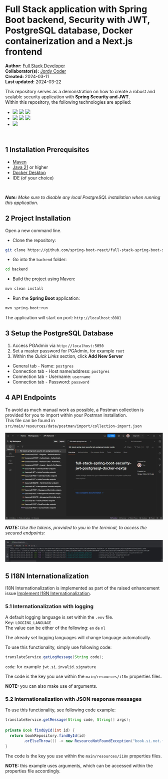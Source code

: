 # Full Stack application with Spring Boot backend, Security with JWT, PostgreSQL database, Docker containerization and a Next.js frontend

<b>Author:</b> <a href="https://github.com/spring-boot-react" target="_blank">Full Stack Developer</a><br>
<b>Collaborator(s):</b> <a href="https://github.com/darksos34" target="_blank">Jordy Coder</a><br>
<b>Created:</b> 2024-03-11<br>
<b>Last updated:</b> 2024-03-22

This repository serves as a demonstration on how to create a robust and scalable security application with <b>Spring Security and JWT</b>.<br>
Within this repository, the following technologies are applied:
- [![](https://img.shields.io/badge/Spring%20Boot-8A2BE2)]() [![](https://img.shields.io/badge/release-Feb%2022,%202024-blue)]() [![](https://img.shields.io/badge/version-3.2.3-blue)]()
- [![](https://img.shields.io/badge/JWT-8A2BE2)]() [![](https://img.shields.io/badge/release-Feb%2001,%202024-blue)]() [![](https://img.shields.io/badge/version-0.12.5-blue)]()
- [![](https://img.shields.io/badge/Docker-8A2BE2)]()
<br>

## 1 Installation Prerequisites

- <a href="https://maven.apache.org/download.cgi" target="_blank">Maven</a>
- <a href="https://adoptium.net" target="_blank">Java 21</a> or higher
- <a href="https://www.docker.com/products/docker-desktop/" target="_blank">Docker Desktop</a>
- IDE (of your choice)
<br>

_**Note:** Make sure to disable any local PostgreSQL installation when running this application._

## 2 Project Installation

Open a new command line.

- Clone the repository:

```bash
git clone https://github.com/spring-boot-react/full-stack-spring-boot-security-jwt-postgresql-docker-nextjs.git
```

- Go into the ```backend``` folder:

```bash
cd backend
```

- Build the project using Maven:

```bash
mvn clean install
```

- Run the <strong>Spring Boot</strong> application:

```bash
mvn spring-boot:run
```

The application will start on port: ```http://localhost:8081```

## 3 Setup the PostgreSQL Database

1. Access PGAdmin via ```http://localhost:5050```
2. Set a master password for PGAdmin, for example ```root```
3. Within the _Quick Links_ section, click **Add New Server**

- General tab - Name: ```postgres```
- Connection tab - Host name/address: ```postgres```
- Connection tab - Username: ```username```
- Connection tab - Password: ```password```

## 4 API Endpoints

To avoid as much manual work as possible, a Postman collection is provided for you to import within your Postman installation.<br>
This file can be found in ```src/main/resources/data/postman/import/collection-import.json```

![04-postman-collection](https://github.com/spring-boot-react/full-stack-spring-boot-security-jwt-postgresql-docker-nextjs/blob/main/images/04-postman-collection.jpg)

<i>**NOTE:** Use the tokens, provided to you in the terminal, to access the secured endpoints:</i>

![05-terminal-tokens](https://github.com/spring-boot-react/full-stack-spring-boot-security-jwt-postgresql-docker-nextjs/blob/main/images/05-terminal-tokens.jpg)

## 5 I18N Internationalization

I18N Internationalization is implemented as part of the raised enhancement issue [Implement I18N Internationalization](https://github.com/spring-boot-react/full-stack-spring-boot-security-jwt-postgresql-docker-nextjs/issues/4).

### 5.1 Internationalization with logging

A default logging language is set within the `.env` file.<br>
Key: `LOGGING_LANGUAGE`<br>
The value can be either of the following:
`en`
`de`
`nl`

The already set logging languages will change language automatically.

To use this functionality, simply use following code:
```java
translateService.getLogMessage(String code);
```

`code`: for example `jwt.si.invalid.signature`

The code is the key you use within the `main/resources/i18n` properties files.

<b>NOTE:</b> you can also make use of arguments.

### 5.2 Internationalization with JSON response messages

To use this functionality, see following code example:

```java
translateService.getMessage(String code, String[] args);

private Book findById(int id) {
  return bookRepository.findById(id)
        .orElseThrow(() -> new ResourceNotFoundException("book.si.not.found",  new String[]{String.valueOf(id)}));
}
```

The code is the key you use within the `main/resources/i18n` properties files.

<b>NOTE:</b> this example uses arguments, which can be accessed within the properties file accordingly.